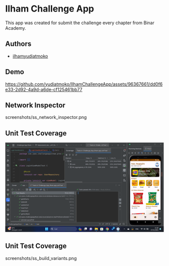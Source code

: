 
# Ilham Challenge App

This app was created for submit the challenge every chapter from Binar Academy.

## Authors

- [ilhamyudiatmoko](https://instagram.com/ilhamyudiatmoko)

## Demo

https://github.com/yudiatmoko/IlhamChallengeApp/assets/96367661/dd0f6e33-2d92-4a9d-a6de-cf125461bb77

## Network Inspector

screenshots/ss_network_inspector.png

## Unit Test Coverage
![App Screenshot](screenshots/ss_unit_test_coverage.png)


## Unit Test Coverage

screenshots/ss_build_variants.png

